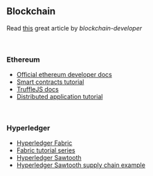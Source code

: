 ## Blockchain

Read [this](https://blockgeeks.com/guides/blockchain-developer/) great article by *blockchain-developer*

<br>

### Ethereum

* [Official ethereum developer docs](https://ethereum.org/developers/#developer-tools)
* [Smart contracts tutorial](https://www.youtube.com/watch?v=JD120_jN4ZU&list=PL9ooVrP1hQOHzIRXHJhEOd-1BuhP_EEAw)
* [TruffleJS docs](https://www.trufflesuite.com/docs/truffle/reference/configuration)
* [Distributed application tutorial](https://medium.com/coinmonks/developing-ethereum-dapps-with-truffle-ganache-and-metamask-31bc5023ce91)

<br>

### Hyperledger

* [Hyperledger Fabric](https://www.hyperledger.org/projects/fabric)
* [Fabric tutorial series](https://www.youtube.com/watch?v=MPNkUqOKhVE&list=PLjsqymUqgpSTGC4L6ULHCB_Mqmy43OcIh)
* [Hyperledger Sawtooth](https://www.hyperledger.org/projects/sawtooth)
* [Hyperledger Sawtooth supply chain example](https://github.com/hyperledger/sawtooth-supply-chain)